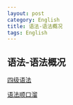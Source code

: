 ```yaml
---
layout: post
category: English
title: 语法-语法概况
tags: English
---
```


## 语法-语法概况

[四级语法](https://mm.edrawsoft.cn/template/57209)



[语法顺口溜](https://zhuanlan.zhihu.com/p/146873536)

